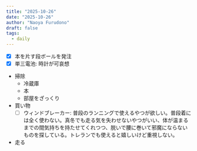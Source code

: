 ```yaml
---
title: "2025-10-26"
date: "2025-10-26"
author: "Naoya Furudono"
draft: false
tags:
  - daily
---
```


- [x] 本を片す段ボールを発注
- [x] 単三電池: 時計が可哀想
- 掃除
  - 冷蔵庫
  - 本
  - 部屋をざっくり
- 買い物
  - [ ] ウィンドブレーカー: 普段のランニングで使えるやつが欲しい。普段着には全く使わない。真冬でも走る気を失わせないやつがいい、体が温まるまでの間気持ちを持たせてくれつつ、脱いで腰に巻いて邪魔にならないものを探している。トレランでも使えると嬉しいけど重視しない。
- 走る
